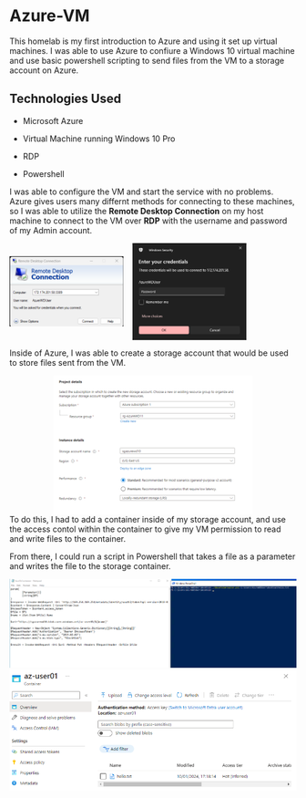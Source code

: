 
# Azure-VM

This homelab is my first introduction to Azure and using it set up virtual machines. I was able to use Azure to confiure a Windows 10 virtual machine and use basic powershell scripting to send files from the VM to a storage account on Azure.

## Technologies Used

- Microsoft Azure

- Virtual Machine running Windows 10 Pro

- RDP

- Powershell


I was able to configure the VM and start the service with no problems. Azure gives users many differnt methods for connecting to these machines, so I was able to utilize the **Remote Desktop Connection** on my host machine to connect to the VM over **RDP** with the username and password of my Admin account.

<div markdown="1" style="display:flex; gap:1rem;">

  <img src=assets/REMOTECONNECT.png width="200px" alt="remote connection" style="object-fit:contain"/>

  <img src=assets/PASSWORDAUTH.PNG width="200px" alt="remote connection"/>

</div>

Inside of Azure, I was able to create a storage account that would be used to store files sent from the VM.

  <img src=assets/STORAGEACCOUNT.png width="350px" style="display:block; margin:auto;" alt="storage account"/>
To do this, I had to add a container inside of my storage account, and use the access contol within the container to give my VM permission to read and write files to the container.

<br />

From there, I could run a script in Powershell that takes a file as a parameter and writes the file to the storage container.

<div>

  <img src=assets/PS1SCRIPT.png alt="Powershell script"/>

  <img src=assets/SENTFROMVM.png alt="File sent from VM"/>

</div>
